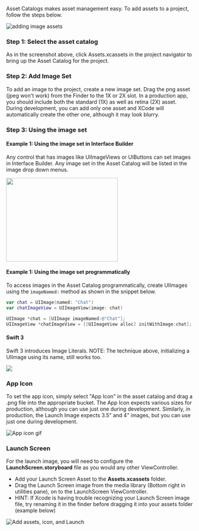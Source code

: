 Asset Catalogs makes asset management easy. To add assets to a project, follow the steps below.

![adding image assets](https://i.imgur.com/N46BHYj.gif)

### Step 1: Select the asset catalog

As in the screenshot above, click Assets.xcassets in the project navigator to bring up the Asset Catalog for the project.

### Step 2: Add Image Set

To add an image to the project, create a new image set. Drag the png asset (jpeg won't work) from the Finder to the 1X or 2X slot. In a production app, you should include both the standard (1X) as well as retina (2X) asset. During development, you can add only one asset and XCode will automatically create the other one, although it may look blurry.

### Step 3: Using the image set

#### Example 1: Using the image set in Interface Builder

Any control that has images like UIImageViews or UIButtons can set images in Interface Builder. Any image set in the Asset Catalog will be listed in the image drop down menus.

<img src="https://i.imgur.com/hPVX8b3.gif" width="301" height="226" />

#### Example 1: Using the image set programmatically

To access images in the Asset Catalog programmatically, create UIImages using the `imageNamed:` method as shown in the snippet below.

```Swift
var chat = UIImage(named: "Chat")
var chatImageView = UIImageView(image: chat)
```
```ObjectiveC
UIImage *chat = [UIImage imageNamed:@"Chat"];
UIImageView *chatImageView = [[UIImageView alloc] initWithImage:chat];
```

#### Swift 3
Swift 3 introduces Image Literals. NOTE: The technique above, initializing a UIImage using its name, still works too.

![](https://i.imgur.com/5U0SFYf.gif)


### App Icon

To set the app icon, simply select "App Icon" in the asset catalog and drag a .png file into the appropriate bucket. The App Icon expects various sizes for production, although you can use just one during development. Similarly, in production, the Launch Image expects 3.5" and 4" images, but you can use just one during development.

![App icon gif](https://i.imgur.com/v3KlhOZ.gif)

### Launch Screen
For the launch image, you will need to configure the **LaunchScreen.storyboard** file as you would any other ViewController.
- Add your Launch Screen Asset to the **Assets.xcassets** folder.
- Drag the Launch Screen image from the media library (Bottom right in utilities pane), on to the LaunchScreen ViewController. 
- HINT: If Xcode is having trouble recognizing your Launch Screen image file, try renaming it in the finder before dragging it into your assets folder (example below)

![Add assets, icon, and Launch](https://i.imgur.com/9dyZBfN.gif)
